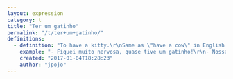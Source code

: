 ```yaml
---
layout: expression
category: t
title: "Ter um gatinho"
permalink: "/t/ter+um+gatinho/"
definitions:
  - definition: "To have a kitty.\r\nSame as \"have a cow\" in English (to be very worried, upset, or angry about something) although the idea of \"having a cow\" seems much worse than \"having a kitty\", it is used for the same purpose. \r\n"
    example: "- Fiquei muito nervosa, quase tive um gatinho!\r\n- Nossa, ela quase teve um gatinho (de t\u00e3o brava)!"
    created: "2017-01-04T18:28:23"
    author: "jpojo"
---
```

